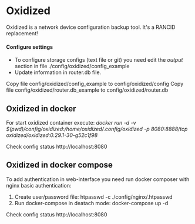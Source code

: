 # Oxidized
Oxidized is a network device configuration backup tool. It's a RANCID replacement!

#### Configure settings
- To configure storage configs (text file or git) you need edit the *output* section in file ./config/oxidized/config_example
- Update information in router.db file.

Copy file config/oxidized/config_example to config/oxidized/config
Copy file config/oxidized/router.db_example to config/oxidized/router.db

## Oxidized in docker

For start oxidized container execute:
*docker run -d -v $(pwd)/config/oxidized:/home/oxidized/.config/oxidized -p 8080:8888/tcp oxidized/oxidized:0.29.1-30-g52c1f98*

Check config status http://localhost:8080


## Oxidized in docker compose
To add authentication in web-interface you need run docker composer with nginx basic authentication:
1. Create user/password file: htpasswd -c ./config/nginx/.htpasswd <username>
2. Run docker-compose in deatach mode: docker-compose up -d

Check config status http://localhost:8080

